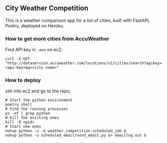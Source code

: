 ## City Weather Competition

This is a weather comparison app for a list of cities, built with FastAPI, Poetry, deployed on Heroku.

### How to get more cities from AccuWeather

Find API key in `.env` on ec2.

```
curl -X GET "http://dataservice.accuweather.com/locations/v1/cities/search?apikey=<api-key>&q=<city name>"
```

### How to deploy

ssh into ec2 and go to the repo, 

```
# Start the python environment
poetry shell
# Find the running processes
ps -ef | grep python
# Kill the existing ones
kill -9 <pid>
# Start new ones
nohup python -u -m weather_competition.scheduled_job &
nohup python -u scheduled_email/send_email.py &> emaillog.out & 
```
